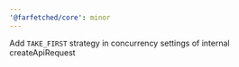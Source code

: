 ```yaml
---
'@farfetched/core': minor
---
```


Add `TAKE_FIRST` strategy in concurrency settings of internal createApiRequest

